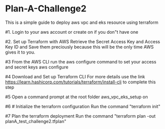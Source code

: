 # Plan-A-Challenge2

This is a simple guide to deploy aws vpc and eks resource using terraform 

#1. Login to your aws account or create on if you don"t have one


#2. Set up Terraform with AWS
Retrieve the Secret Access Key and Access Key ID and Save them preciously because this will be the only time AWS gives it to you.

#3 From the AWS CLI run the aws configure command to set your access and secret keys
aws configure


#4 Download and  Set up Terraform CLI
For more details  use the link https://learn.hashicorp.com/tutorials/terraform/install-cli to complete this step 



#5 Open a command prompt at the root folder aws_vpc_eks_setup  on

#6 # Initialize the terraform configuration
  Run the command  "terraform init"
  

#7  Plan the terraform deployment
Run the command "terraform plan -out planA_test_challenge2.tfplan"


